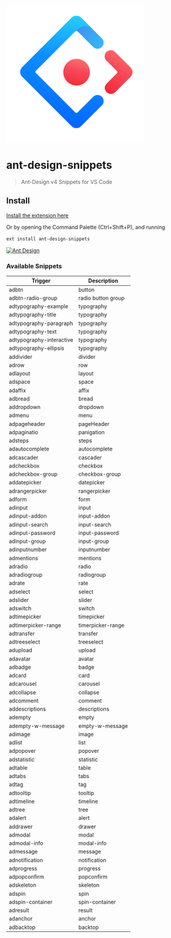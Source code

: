 [![Ant Design](image/antd.png)](https://ant.design/)

# ant-design-snippets

> Ant-Design v4 Snippets for VS Code

## Install

[Install the extension here](https://marketplace.visualstudio.com/items?itemName=cl1107.antd4-snippets)

Or by opening the Command Palette (Ctrl+Shift+P), and running

```sh
ext install ant-design-snippets
```

[![Ant Design](image/preview.gif)](###)



### Available Snippets

Trigger | Description
--- | ---
adbtn | button
adbtn-radio-group | radio button group
adtypography-example | typography
adtypography-title| typography
adtypography-paragraph| typography
adtypography-text| typography
adtypography-interactive| typography
adtypography-ellipsis| typography
addivider|divider
adrow| row
adlayout|layout
adspace|space
adaffix|affix
adbread|bread
addropdown|dropdown
admenu|menu
adpageheader|pageHeader
adpaginatio|panigation
adsteps|steps
adautocomplete |autocomplete
adcascader |cascader
adcheckbox |checkbox
adcheckbox-group |checkbox-group
addatepicker |datepicker
adrangerpicker |rangerpicker
adform |form
adinput |input
adinput-addon |input-addon
adinput-search |input-search
adinput-password |input-password
adinput-group |input-group
adinputnumber |inputnumber
admentions |mentions
adradio |radio
adradiogroup |radiogroup
adrate |rate
adselect |select
adslider |slider
adswitch |switch
adtimepicker |timepicker
adtimerpicker-range |timerpicker-range
adtransfer |transfer
adtreeselect |treeselect
adupload |upload
adavatar |avatar
adbadge |badge
adcard |card
adcarousel |carousel
adcollapse |collapse
adcomment |comment
addescriptions |descriptions
adempty |empty
adempty-w-message |empty-w-message
adimage |image
adlist |list
adpopover |popover
adstatistic |statistic
adtable |table
adtabs |tabs
adtag |tag
adtooltip |tooltip
adtimeline |timeline
adtree |tree
adalert |alert
addrawer |drawer
admodal |modal
admodal-info |modal-info
admessage |message
adnotification |notification
adprogress |progress
adpopconfirm |popconfirm
adskeleton |skeleton
adspin |spin
adspin-container |spin-container
adresult |result
adanchor |anchor
adbacktop |backtop